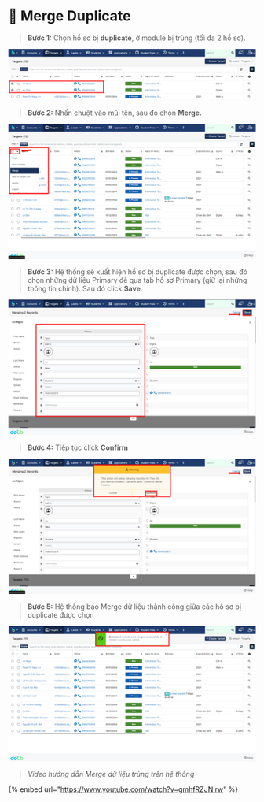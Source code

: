 # 🤲 Merge Duplicate

> **Bước 1:** Chọn hồ sơ bị **duplicate**, ở module bị trùng (tối đa 2 hồ sơ).

![](<../../.gitbook/assets/image (115) (1).png>)

> **Bước 2:** Nhấn chuột vào mũi tên, sau đó chọn **Merge.**

![](<../../.gitbook/assets/image (114) (1) (1) (1).png>)

> **Bước 3:** Hệ thống sẽ xuất hiện hồ sơ bị duplicate được chọn, sau đó chọn những dữ liệu Primary để qua tab hồ sơ Primary (giữ lại những thông tin chính). Sau đó click **Save**.

![](<../../.gitbook/assets/image (121) (1) (1) (1).png>)

> **Bước 4:** Tiếp tục click **Confirm**

![](<../../.gitbook/assets/image (107) (2).png>)

> **Bước 5:** Hệ thống báo Merge dữ liệu thành công giữa các hồ sơ bị duplicate được chọn

![](<../../.gitbook/assets/image (119) (1) (1).png>)

> _Video hướng dẫn Merge dữ liệu trùng trên hệ thống_

{% embed url="https://www.youtube.com/watch?v=gmhfRZJNIrw" %}

